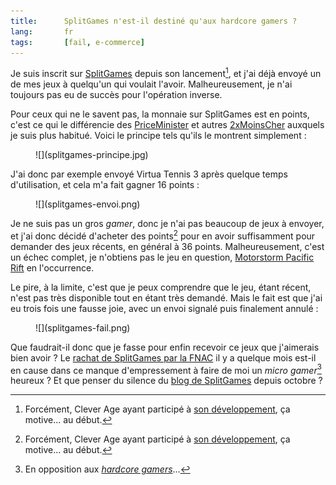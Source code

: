 ```yaml
---
title:      SplitGames n'est-il destiné qu'aux hardcore gamers ?
lang:       fr
tags:       [fail, e-commerce]
---
```


Je suis inscrit sur [SplitGames](http://www.splitgames.fr/) depuis son lancement[^1], et j'ai déjà envoyé un de mes jeux à quelqu'un qui voulait l'avoir. Malheureusement, je n'ai toujours pas eu de succès pour l'opération inverse.

[^1]: Forcément, Clever Age ayant participé à [son développement](http://www.clever-age.com/references/spligames/refonte-de-splitgames.fr-avec-symfony.html), ça motive... au début.

Pour ceux qui ne le savent pas, la monnaie sur SplitGames est en points, c'est ce qui le différencie des [PriceMinister](http://www.priceminister.com/) et autres [2xMoinsCher](http://www.2xmoinscher.com/) auxquels je suis plus habitué. Voici le principe tels qu'ils le montrent simplement :

<figure markdown="1">
  ![](splitgames-principe.jpg)
</figure>

J'ai donc par exemple envoyé Virtua Tennis 3 après quelque temps d'utilisation, et cela m'a fait gagner 16 points :

<figure markdown="1">
  ![](splitgames-envoi.png)
</figure>

Je ne suis pas un gros *gamer*, donc je n'ai pas beaucoup de jeux à envoyer, et j'ai donc décidé d'acheter des points[^1] pour en avoir suffisamment pour demander des jeux récents, en général à 36 points. Malheureusement, c'est un échec complet, je n'obtiens pas le jeu en question, [Motorstorm Pacific Rift](http://www.amazon.fr/gp/redirect.html?ie=UTF8&location=http%3A%2F%2Fwww.amazon.fr%2Fgp%2Foffer-listing%2FB001C5Q4MU%3Fie%3DUTF8%26ref%255F%3Ddp%255Folp%255F2&tag=gasteroprod-21&linkCode=ur2&camp=1642&creative=19458) en l'occurrence.

Le pire, à la limite, c'est que je peux comprendre que le jeu, étant récent, n'est pas très disponible tout en étant très demandé. Mais le fait est que j'ai eu trois fois une fausse joie, avec un envoi signalé puis finalement annulé :

<figure markdown="1">
  ![](splitgames-fail.png)
</figure>


Que faudrait-il donc que je fasse pour enfin recevoir ce jeux que j'aimerais bien avoir ? Le [rachat de SplitGames par la FNAC](http://vincentmorin.canalblog.com/archives/2008/10/28/11140900.html) il y a quelque mois est-il en cause dans ce manque d'empressement à faire de moi un *micro gamer*[^2] heureux ? Et que penser du silence du [blog de SplitGames](http://blog.splitgames.fr/) depuis octobre ?

[^1]: A 7,99 € les 4 points, la note est vite assez salée...

[^2]: En opposition aux *[hardcore gamers](http://fr.wikipedia.org/wiki/Hardcore_gamer)*...
